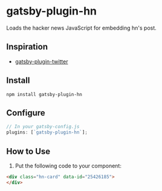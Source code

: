 # gatsby-plugin-hn

Loads the hacker news JavaScript for embedding hn's post.

## Inspiration

- [gatsby-plugin-twitter](https://github.com/gatsbyjs/gatsby/tree/master/packages/gatsby-plugin-twitter)

## Install

```shell
npm install gatsby-plugin-hn
```

## Configure

```javascript
// In your gatsby-config.js
plugins: [`gatsby-plugin-hn`];
```

## How to Use

1. Put the following code to your component:

```html
<div class="hn-card" data-id="25426185">
</div>
```
